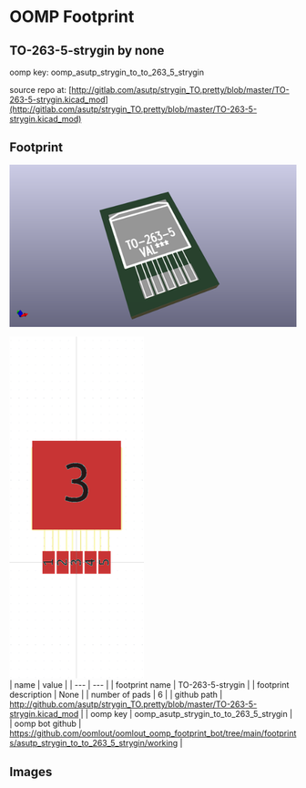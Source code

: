 # OOMP Footprint  
## TO-263-5-strygin  by none  
  
oomp key: oomp_asutp_strygin_to_to_263_5_strygin  
  
source repo at: [http://gitlab.com/asutp/strygin_TO.pretty/blob/master/TO-263-5-strygin.kicad_mod](http://gitlab.com/asutp/strygin_TO.pretty/blob/master/TO-263-5-strygin.kicad_mod)  
## Footprint  
  
[![working_kicad_pcb_3d.png](working_kicad_pcb_3d_600.png)](working_kicad_pcb_3d.png)  
  
[![working.png](working_600.png)](working.png)  
| name | value | 
| --- | --- | 
| footprint name | TO-263-5-strygin | 
| footprint description | None | 
| number of pads | 6 | 
| github path | http://github.com/asutp/strygin_TO.pretty/blob/master/TO-263-5-strygin.kicad_mod | 
| oomp key | oomp_asutp_strygin_to_to_263_5_strygin | 
| oomp bot github | https://github.com/oomlout/oomlout_oomp_footprint_bot/tree/main/footprints/asutp_strygin_to_to_263_5_strygin/working | 
## Images  
